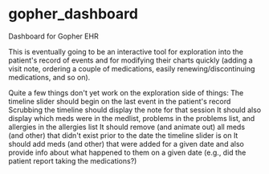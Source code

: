 gopher_dashboard
================

Dashboard for Gopher EHR

This is eventually going to be an interactive tool for exploration into the patient's record of events and for modifying their charts quickly (adding a visit note, ordering a couple of medications, easily renewing/discontinuing medications, and so on).

Quite a few things don't yet work on the exploration side of things:
The timeline slider should begin on the last event in the patient's record
Scrubbing the timeline should display the note for that session
It should also display which meds were in the medlist, problems in the problems list, and allergies in the allergies list
It should remove (and animate out) all meds (and other) that didn't exist prior to the date the timeline slider is on
It should add meds (and other) that were added for a given date and also provide info about what happened to them on a given date (e.g., did the patient report taking the medications?)


